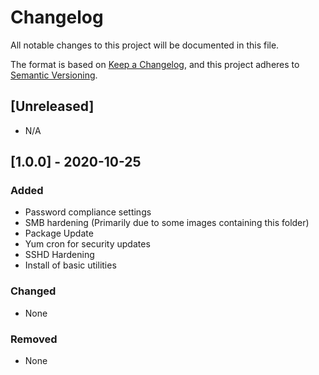 # Changelog
All notable changes to this project will be documented in this file.

The format is based on [Keep a Changelog](https://keepachangelog.com/en/1.0.0/),
and this project adheres to [Semantic Versioning](https://semver.org/spec/v2.0.0.html).

## [Unreleased]
- N/A

## [1.0.0] - 2020-10-25
### Added
- Password compliance settings
- SMB hardening (Primarily due to some images containing this folder)
- Package Update
- Yum cron for security updates
- SSHD Hardening
- Install of basic utilities

### Changed
- None
  
### Removed
- None